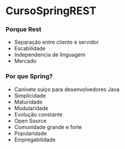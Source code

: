 # CursoSpringREST

### Porque Rest
- Separação entre cliente e servidor
- Escabilidade
- Independencia de linguagem
- Mercado

### Por que Spring?
- Canivete suiço para desenvolvedores Java
- Simplicidade
- Maturidade
- Modularidade
- Evolução constante
- Open Source
- Comunidade grande e forte
- Popularidade
- Empregabilidade
